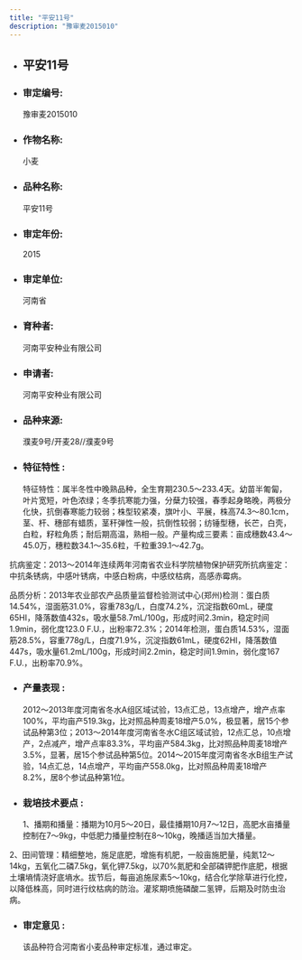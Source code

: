 ```yaml
---
title: "平安11号"
description: "豫审麦2015010"
---
```

* ## 平安11号
* ###  审定编号:  
   豫审麦2015010

*  ### 作物名称:  
   小麦

*   ###  品种名称: 
    平安11号

*   ### 审定年份: 
    2015

*   ### 审定单位:  
    河南省

*   ### 育种者:  
    河南平安种业有限公司

*   ### 申请者:  
    河南平安种业有限公司

*   ### 品种来源:  
    濮麦9号/开麦28//濮麦9号

*   ### 特征特性 : 
    特征特性：属半冬性中晚熟品种，全生育期230.5～233.4天。幼苗半匍匐，叶片宽短，叶色浓绿；冬季抗寒能力强，分蘖力较强，春季起身略晚，两极分化快，抗倒春寒能力较弱；株型较紧凑，旗叶小、平展，株高74.3～80.1cm，茎、杆、穗部有蜡质，茎秆弹性一般，抗倒性较弱；纺锤型穗，长芒，白壳，白粒，籽粒角质；耐后期高温，熟相一般。产量构成三要素：亩成穗数43.4～45.0万，穗粒数34.1～35.6粒，千粒重39.1～42.7g。
抗病鉴定：2013～2014年连续两年河南省农业科学院植物保护研究所抗病鉴定：中抗条锈病，中感叶锈病，中感白粉病，中感纹枯病，高感赤霉病。
品质分析：2013年农业部农产品质量监督检验测试中心(郑州)检测：蛋白质14.54%，湿面筋31.0%，容重783g/L，白度74.2%，沉淀指数60mL，硬度65HI，降落数值432s，吸水量58.7mL/100g，形成时间2.3min，稳定时间1.9min，弱化度123.0 F.U.，出粉率72.3%；2014年检测，蛋白质14.53%，湿面筋28.5%，容重778g/L，白度71.9%，沉淀指数61mL，硬度62HI，降落数值447s，吸水量61.2mL/100g，形成时间2.2min，稳定时间1.9min，弱化度167 F.U.，出粉率70.9%。


*   ### 产量表现 : 
    2012～2013年度河南省冬水A组区域试验，13点汇总，13点增产，增产点率100%，平均亩产519.3kg，比对照品种周麦18增产5.0%，极显著，居15个参试品种第3位；2013～2014年度河南省冬水C组区域试验，12点汇总，10点增产，2点减产，增产点率83.3%，平均亩产584.3kg，比对照品种周麦18增产3.5%，显著，居15个参试品种第5位。2014～2015年度河南省冬水B组生产试验，14点汇总，14点增产，平均亩产558.0kg，比对照品种周麦18增产8.2%，居8个参试品种第1位。

*   ### 栽培技术要点 : 
    1、播期和播量：播期为10月5～20日，最佳播期10月7～12日，高肥水亩播量控制在7～9kg，中低肥力播量控制在8～10kg，晚播适当加大播量。
2、田间管理：精细整地，施足底肥，增施有机肥，一般亩施肥量，纯氮12～14kg，五氧化二磷7.5kg，氧化钾7.5kg，以70%氮肥和全部磷钾肥作底肥，根据土壤墒情浇好底墒水。拔节后，每亩追施尿素5～10kg，结合化学除草进行化控，以降低株高，同时进行纹枯病的防治。灌浆期喷施磷酸二氢钾，后期及时防虫治病。


*   ### 审定意见 : 
    该品种符合河南省小麦品种审定标准，通过审定。
